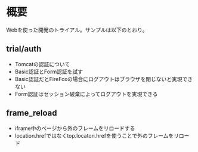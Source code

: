 
# 概要
Webを使った開発のトライアル。サンプルは以下のとおり。

## trial/auth
- Tomcatの認証について
- Basic認証とForm認証を試す
- Basic認証だとFireFoxの場合にログアウトはブラウザを閉じないと実現できない
- Form認証はセッション破棄によってログアウトを実現できる
    

## frame_reload
 - iframe中のページから外のフレームをリロードする
 - location.hrefではなくtop.locaton.hrefを使うことで外のフレームをリロード

